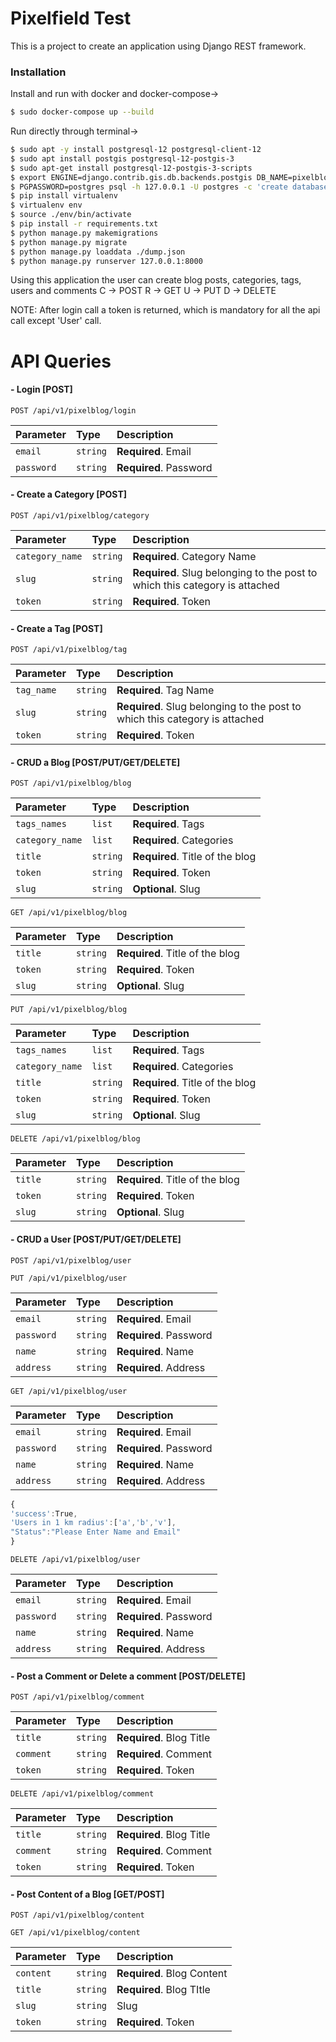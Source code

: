 # Pixelfield Test

This is a project to create an application using Django REST framework.

### Installation 

Install and run with docker and docker-compose->

```sh
$ sudo docker-compose up --build
```

Run directly through terminal->

```sh
$ sudo apt -y install postgresql-12 postgresql-client-12
$ sudo apt install postgis postgresql-12-postgis-3
$ sudo apt-get install postgresql-12-postgis-3-scripts
$ export ENGINE=django.contrib.gis.db.backends.postgis DB_NAME=pixelblog POSTGRES_USER=postgres POSTGRES_PASSWORD=postgres DB_HOST=127.0.0.1 DB_PORT=5432 APP_PORT=8000 DJANGO_SU_NAME=admin DJANGO_SU_EMAIL=admin12@admin.com DJANGO_SU_PASSWORD=mypass123
$ PGPASSWORD=postgres psql -h 127.0.0.1 -U postgres -c 'create database pixelblog;'
$ pip install virtualenv
$ virtualenv env
$ source ./env/bin/activate
$ pip install -r requirements.txt
$ python manage.py makemigrations
$ python manage.py migrate
$ python manage.py loaddata ./dump.json
$ python manage.py runserver 127.0.0.1:8000
```
Using this application the user can create blog posts, categories, tags, users and comments
C -> POST
R -> GET
U -> PUT
D -> DELETE


NOTE: After login call a token is  returned, which is mandatory for all the api call except 'User' call.
# API Queries
#### - Login [POST]
```http
POST /api/v1/pixelblog/login
```

| Parameter | Type | Description |
| :--- | :--- | :--- |
| `email` | `string` | **Required**. Email |
| `password` | `string` | **Required**. Password |
#### - Create a Category [POST]
```http
POST /api/v1/pixelblog/category
```

| Parameter | Type | Description |
| :--- | :--- | :--- |
| `category_name` | `string` | **Required**. Category Name |
| `slug` | `string` | **Required**. Slug belonging to the post to which this category is attached |
| `token` | `string` | **Required**. Token |

#### - Create a Tag [POST]
```http
POST /api/v1/pixelblog/tag
```

| Parameter | Type | Description |
| :--- | :--- | :--- |
| `tag_name` | `string` | **Required**. Tag Name |
| `slug` | `string` | **Required**. Slug belonging to the post to which this category is attached |
| `token` | `string` | **Required**. Token |

#### - CRUD a Blog [POST/PUT/GET/DELETE]
```http
POST /api/v1/pixelblog/blog
```

| Parameter | Type | Description |
| :--- | :--- | :--- |
| `tags_names` | `list` | **Required**. Tags |
| `category_name` | `list` | **Required**. Categories |
| `title` | `string` | **Required**. Title of the blog |
| `token` | `string` | **Required**. Token |
| `slug` | `string` | **Optional**. Slug |

```http
GET /api/v1/pixelblog/blog
```

| Parameter | Type | Description |
| :--- | :--- | :--- |
| `title` | `string` | **Required**. Title of the blog |
| `token` | `string` | **Required**. Token |
| `slug` | `string` |   **Optional**. Slug |


```http
PUT /api/v1/pixelblog/blog
```

| Parameter | Type | Description |
| :--- | :--- | :--- |
| `tags_names` | `list` | **Required**. Tags |
| `category_name` | `list` | **Required**. Categories |
| `title` | `string` | **Required**. Title of the blog |
| `token` | `string` | **Required**. Token |
| `slug` | `string` |   **Optional**. Slug |

```http
DELETE /api/v1/pixelblog/blog
```

| Parameter | Type | Description |
| :--- | :--- | :--- |
| `title` | `string` | **Required**. Title of the blog |
| `token` | `string` | **Required**. Token |
| `slug` | `string` |   **Optional**. Slug |


#### - CRUD a User [POST/PUT/GET/DELETE]
```http
POST /api/v1/pixelblog/user
```
```http
PUT /api/v1/pixelblog/user
```
| Parameter | Type | Description |
| :--- | :--- | :--- |
| `email` | `string` | **Required**. Email |
| `password` | `string` | **Required**. Password |
| `name` | `string` | **Required**. Name |
| `address` | `string` | **Required**. Address |

```http
GET /api/v1/pixelblog/user
```
| Parameter | Type | Description |
| :--- | :--- | :--- |
| `email` | `string` | **Required**. Email |
| `password` | `string` | **Required**. Password |
| `name` | `string` | **Required**. Name |
| `address` | `string` | **Required**. Address |
```javascript
{
'success':True,
'Users in 1 km radius':['a','b','v'],
"Status":"Please Enter Name and Email"
}
```
```http
DELETE /api/v1/pixelblog/user
```
| Parameter | Type | Description |
| :--- | :--- | :--- |
| `email` | `string` | **Required**. Email |
| `password` | `string` | **Required**. Password |
| `name` | `string` | **Required**. Name |
| `address` | `string` | **Required**. Address |

#### - Post a Comment or Delete a comment [POST/DELETE]
```http
POST /api/v1/pixelblog/comment
```
| Parameter | Type | Description |
| :--- | :--- | :--- |
| `title` | `string` | **Required**. Blog Title |
| `comment` | `string` | **Required**. Comment |
| `token` | `string` | **Required**. Token |

```http
DELETE /api/v1/pixelblog/comment
```
| Parameter | Type | Description |
| :--- | :--- | :--- |
| `title` | `string` | **Required**. Blog Title |
| `comment` | `string` | **Required**. Comment |
| `token` | `string` | **Required**. Token |

#### - Post Content of a Blog [GET/POST]
```http
POST /api/v1/pixelblog/content
```
```http
GET /api/v1/pixelblog/content
```
| Parameter | Type | Description |
| :--- | :--- | :--- |
| `content` | `string` | **Required**. Blog Content |
| `title` | `string` | **Required**. Blog TItle |
| `slug` | `string` | Slug |
| `token` | `string` | **Required**. Token |



